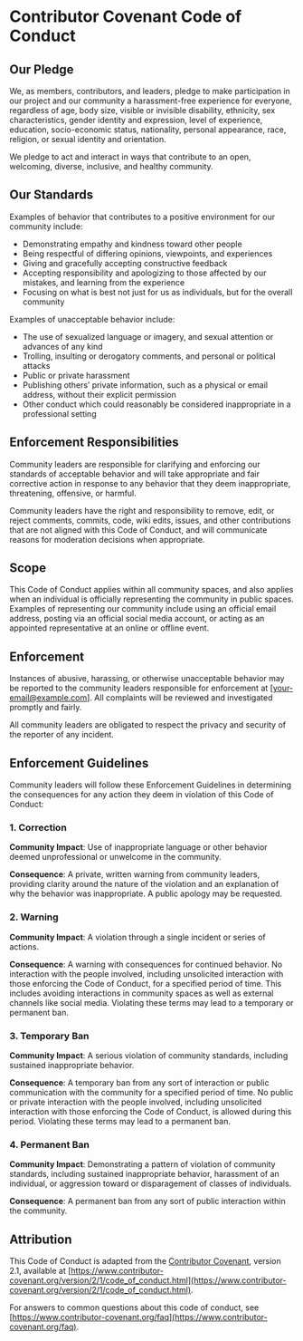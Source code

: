 # Contributor Covenant Code of Conduct

## Our Pledge

We, as members, contributors, and leaders, pledge to make participation in our project and our community a harassment-free experience for everyone, regardless of age, body size, visible or invisible disability, ethnicity, sex characteristics, gender identity and expression, level of experience, education, socio-economic status, nationality, personal appearance, race, religion, or sexual identity and orientation.

We pledge to act and interact in ways that contribute to an open, welcoming, diverse, inclusive, and healthy community.

## Our Standards

Examples of behavior that contributes to a positive environment for our community include:

- Demonstrating empathy and kindness toward other people
- Being respectful of differing opinions, viewpoints, and experiences
- Giving and gracefully accepting constructive feedback
- Accepting responsibility and apologizing to those affected by our mistakes, and learning from the experience
- Focusing on what is best not just for us as individuals, but for the overall community

Examples of unacceptable behavior include:

- The use of sexualized language or imagery, and sexual attention or advances of any kind
- Trolling, insulting or derogatory comments, and personal or political attacks
- Public or private harassment
- Publishing others’ private information, such as a physical or email address, without their explicit permission
- Other conduct which could reasonably be considered inappropriate in a professional setting

## Enforcement Responsibilities

Community leaders are responsible for clarifying and enforcing our standards of acceptable behavior and will take appropriate and fair corrective action in response to any behavior that they deem inappropriate, threatening, offensive, or harmful.

Community leaders have the right and responsibility to remove, edit, or reject comments, commits, code, wiki edits, issues, and other contributions that are not aligned with this Code of Conduct, and will communicate reasons for moderation decisions when appropriate.

## Scope

This Code of Conduct applies within all community spaces, and also applies when an individual is officially representing the community in public spaces. Examples of representing our community include using an official email address, posting via an official social media account, or acting as an appointed representative at an online or offline event.

## Enforcement

Instances of abusive, harassing, or otherwise unacceptable behavior may be reported to the community leaders responsible for enforcement at [your-email@example.com]. All complaints will be reviewed and investigated promptly and fairly.

All community leaders are obligated to respect the privacy and security of the reporter of any incident.

## Enforcement Guidelines

Community leaders will follow these Enforcement Guidelines in determining the consequences for any action they deem in violation of this Code of Conduct:

### 1. Correction

**Community Impact**: Use of inappropriate language or other behavior deemed unprofessional or unwelcome in the community.

**Consequence**: A private, written warning from community leaders, providing clarity around the nature of the violation and an explanation of why the behavior was inappropriate. A public apology may be requested.

### 2. Warning

**Community Impact**: A violation through a single incident or series of actions.

**Consequence**: A warning with consequences for continued behavior. No interaction with the people involved, including unsolicited interaction with those enforcing the Code of Conduct, for a specified period of time. This includes avoiding interactions in community spaces as well as external channels like social media. Violating these terms may lead to a temporary or permanent ban.

### 3. Temporary Ban

**Community Impact**: A serious violation of community standards, including sustained inappropriate behavior.

**Consequence**: A temporary ban from any sort of interaction or public communication with the community for a specified period of time. No public or private interaction with the people involved, including unsolicited interaction with those enforcing the Code of Conduct, is allowed during this period. Violating these terms may lead to a permanent ban.

### 4. Permanent Ban

**Community Impact**: Demonstrating a pattern of violation of community standards, including sustained inappropriate behavior, harassment of an individual, or aggression toward or disparagement of classes of individuals.

**Consequence**: A permanent ban from any sort of public interaction within the community.

## Attribution

This Code of Conduct is adapted from the [Contributor Covenant](https://www.contributor-covenant.org), version 2.1, available at [https://www.contributor-covenant.org/version/2/1/code_of_conduct.html](https://www.contributor-covenant.org/version/2/1/code_of_conduct.html).

For answers to common questions about this code of conduct, see [https://www.contributor-covenant.org/faq](https://www.contributor-covenant.org/faq).
